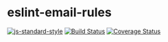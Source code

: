 # eslint-email-rules
[![js-standard-style](https://cdn.rawgit.com/standard/standard/master/badge.svg)](http://standardjs.com)
[![Build Status](https://travis-ci.org/taskworld/eslint-email-template.svg?branch=master)](https://travis-ci.org/taskworld/eslint-email-template)
[![Coverage Status](https://coveralls.io/repos/github/taskworld/eslint-email-template/badge.svg?branch=master)](https://coveralls.io/github/taskworld/eslint-email-template?branch=master)
